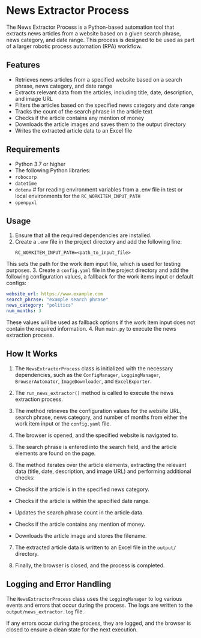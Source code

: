 # News Extractor Process

The News Extractor Process is a Python-based automation tool that extracts news articles from a website based on a given search phrase, news category, and date range. This process is designed to be used as part of a larger robotic process automation (RPA) workflow.

## Features
- Retrieves news articles from a specified website based on a search phrase, news category, and date range
- Extracts relevant data from the articles, including title, date, description, and image URL
- Filters the articles based on the specified news category and date range
- Tracks the count of the search phrase in the article text
- Checks if the article contains any mention of money
- Downloads the article images and saves them to the output directory
- Writes the extracted article data to an Excel file

## Requirements
- Python 3.7 or higher
- The following Python libraries:
 - `robocorp`
 - `datetime`
 - `dotenv` # for reading environment variables from a .env file in test or local environments for the `RC_WORKITEM_INPUT_PATH`
 - `openpyxl`

## Usage
1. Ensure that all the required dependencies are installed.
2. Create a `.env` file in the project directory and add the following line:
    ```
    RC_WORKITEM_INPUT_PATH=<path_to_input_file>
    ```
This sets the path for the work item input file, which is used for testing purposes.
3. Create a `config.yaml` file in the project directory and add the following configuration values, a fallback for the work items input or default configs:
```yaml
website_url: https://www.example.com
search_phrase: "example search phrase"
news_category: "politics"
num_months: 3
```
These values will be used as fallback options if the work item input does not contain the required information.
4. Run `main.py` to execute the news extraction process.

**How It Works**
----------------

1.  The `NewsExtractorProcess` class is initialized with the necessary dependencies, such as the `ConfigManager`, `LoggingManager`, `BrowserAutomator`, `ImageDownloader`, and `ExcelExporter`.
   
2.  The `run_news_extractor()` method is called to execute the news extraction process.
   
3.  The method retrieves the configuration values for the website URL, search phrase, news category, and number of months from either the work item input or the `config.yaml` file.
   
4.  The browser is opened, and the specified website is navigated to.
   
5.  The search phrase is entered into the search field, and the article elements are found on the page.
   
6.  The method iterates over the article elements, extracting the relevant data (title, date, description, and image URL) and performing additional checks:
   
   *   Checks if the article is in the specified news category.
       
   *   Checks if the article is within the specified date range.
       
   *   Updates the search phrase count in the article data.
       
   *   Checks if the article contains any mention of money.
       
   *   Downloads the article image and stores the filename.
       
7.  The extracted article data is written to an Excel file in the `output/` directory.
   
8.  Finally, the browser is closed, and the process is completed.
   

**Logging and Error Handling**
------------------------------

The `NewsExtractorProcess` class uses the `LoggingManager` to log various events and errors that occur during the process. The logs are written to the `output/news_extractor.log` file.

If any errors occur during the process, they are logged, and the browser is closed to ensure a clean state for the next execution.

